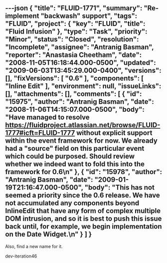 ---json
{
  "title": "FLUID-1771",
  "summary": "Re-implement \"backwash\" support",
  "tags": "FLUID",
  "project": {
    "key": "FLUID",
    "title": "Fluid Infusion"
  },
  "type": "Task",
  "priority": "Minor",
  "status": "Closed",
  "resolution": "Incomplete",
  "assignee": "Antranig Basman",
  "reporter": "Anastasia Cheetham",
  "date": "2008-11-05T16:18:44.000-0500",
  "updated": "2009-06-03T13:45:29.000-0400",
  "versions": [],
  "fixVersions": [
    "0.6"
  ],
  "components": [
    "Inline Edit"
  ],
  "environment": null,
  "issueLinks": [],
  "attachments": [],
  "comments": [
    {
      "id": "15975",
      "author": "Antranig Basman",
      "date": "2008-11-06T14:15:07.000-0500",
      "body": "Have managed to resolve <https://fluidproject.atlassian.net/browse/FLUID-1777#icft=FLUID-1777> without explicit support within the event framework for now. We already had a \"source\" field on this particular event which could be purposed. Should review whether we indeed want to fold this into the framework for 0.6\n"
    },
    {
      "id": "15978",
      "author": "Antranig Basman",
      "date": "2009-01-19T21:16:47.000-0500",
      "body": "This has not seemed a priority since the 0.6 release. We have not accumulated any components beyond InlineEdit that have any form of complex multiple DOM intrusion, and so it is best to push this issue back until, for example, we begin implementation on the Date Widget.\n"
    }
  ]
}
---
Also, find a new name for it.

dev-iteration46

        